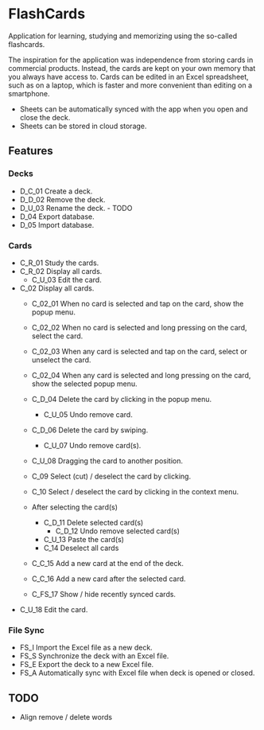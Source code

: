 # FlashCards
Application for learning, studying and memorizing using the so-called flashcards.

The inspiration for the application was independence from storing cards in commercial products. Instead, the cards are kept on your own memory that you always have access to. Cards can be edited in an Excel spreadsheet, such as on a laptop, which is faster and more convenient than editing on a smartphone.
- Sheets can be automatically synced with the app when you open and close the deck.
- Sheets can be stored in cloud storage.

## Features

### Decks

- D_C_01 Create a deck.
- D_D_02 Remove the deck.
- D_U_03 Rename the deck. - TODO
- D_04 Export database.
- D_05 Import database.

### Cards
- C_R_01 Study the cards.
- C_R_02 Display all cards.
  - C_U_03 Edit the card.
- C_02 Display all cards.
  - C_02_01 When no card is selected and tap on the card, show the popup menu.
  - C_02_02 When no card is selected and long pressing on the card, select the card.
  - C_02_03 When any card is selected and tap on the card, select or unselect the card.
  - C_02_04 When any card is selected and long pressing on the card, show the selected popup menu.

  - C_D_04 Delete the card by clicking in the popup menu.
    - C_U_05 Undo remove card.
  - C_D_06 Delete the card by swiping.
    - C_U_07 Undo remove card(s).
  - C_U_08 Dragging the card to another position.
  - C_09 Select (cut) / deselect the card by clicking.
  - C_10 Select / deselect the card by clicking in the context menu.
  - After selecting the card(s)
    - C_D_11 Delete selected card(s)
      - C_D_12 Undo remove selected card(s)
    - C_U_13 Paste the card(s)
    - C_14 Deselect all cards
  - C_C_15 Add a new card at the end of the deck.
  - C_C_16 Add a new card after the selected card.
  - C_FS_17 Show / hide recently synced cards.
- C_U_18 Edit the card.

### File Sync

- FS_I Import the Excel file as a new deck.
- FS_S Synchronize the deck with an Excel file.
- FS_E Export the deck to a new Excel file.
- FS_A Automatically sync with Excel file when deck is opened or closed.

## TODO
- Align remove / delete words
